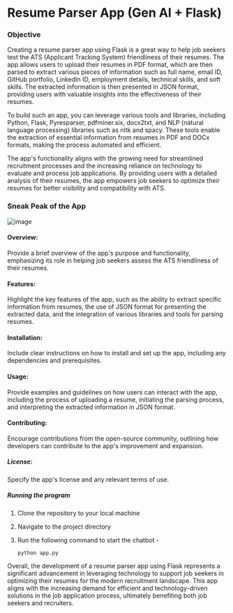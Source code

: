 # Resume Parser App (Gen AI + Flask)

### Objective

Creating a resume parser app using Flask is a great way to help job seekers test the ATS (Applicant Tracking System) friendliness of their resumes. The app allows users to upload their resumes in PDF format, which are then parsed to extract various pieces of information such as full name, email ID, GitHub portfolio, LinkedIn ID, employment details, technical skills, and soft skills. The extracted information is then presented in JSON format, providing users with valuable insights into the effectiveness of their resumes.

To build such an app, you can leverage various tools and libraries, including Python, Flask, Pyresparser, pdfminer.six, docx2txt, and NLP (natural language processing) libraries such as nltk and spacy. These tools enable the extraction of essential information from resumes in PDF and DOCx formats, making the process automated and efficient.

The app's functionality aligns with the growing need for streamlined recruitment processes and the increasing reliance on technology to evaluate and process job applications. By providing users with a detailed analysis of their resumes, the app empowers job seekers to optimize their resumes for better visibility and compatibility with ATS.

### Sneak Peak of the App
![image](https://github.com/pik1989/Resume-Parser-OpenAI/assets/34673684/5d206207-1b25-4dbe-8e11-add701b632e7)

#### Overview: 
Provide a brief overview of the app's purpose and functionality, emphasizing its role in helping job seekers assess the ATS friendliness of their resumes.
#### Features: 
Highlight the key features of the app, such as the ability to extract specific information from resumes, the use of JSON format for presenting the extracted data, and the integration of various libraries and tools for parsing resumes.
#### Installation: 
Include clear instructions on how to install and set up the app, including any dependencies and prerequisites.
#### Usage: 
Provide examples and guidelines on how users can interact with the app, including the process of uploading a resume, initiating the parsing process, and interpreting the extracted information in JSON format.
#### Contributing: 
Encourage contributions from the open-source community, outlining how developers can contribute to the app's improvement and expansion.
##### License: 
Specify the app's license and any relevant terms of use.

##### Running the program

1. Clone the repository to your local machine
2. Navigate to the project directory
3. Run the following command to start the chatbot -

    ```
    python app.py
    ```
Overall, the development of a resume parser app using Flask represents a significant advancement in leveraging technology to support job seekers in optimizing their resumes for the modern recruitment landscape. This app aligns with the increasing demand for efficient and technology-driven solutions in the job application process, ultimately benefiting both job seekers and recruiters.

